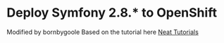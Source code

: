 Deploy Symfony 2.8.* to OpenShift
=======

Modified by bornbygoole
Based on the tutorial here [Neat Tutorials](http://blog.neattutorials.com/deploy-symfony2-on-openshift/)
